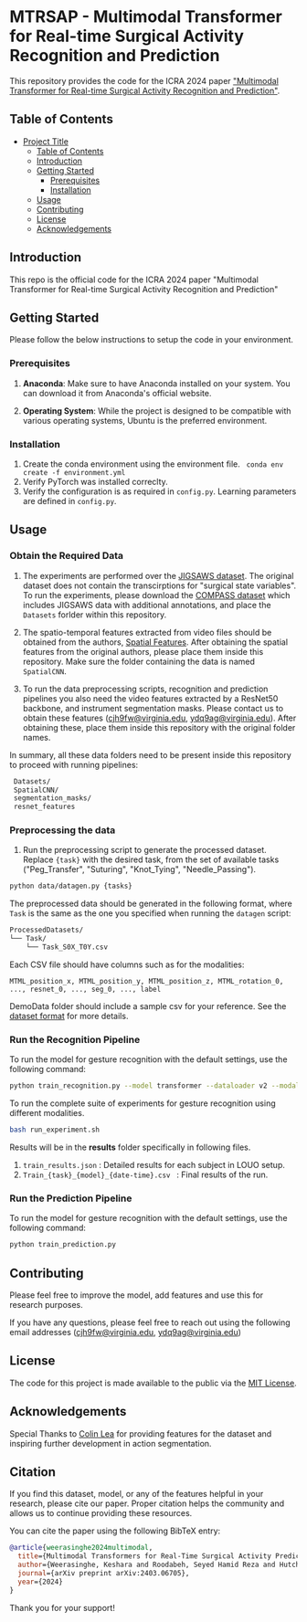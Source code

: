 # MTRSAP - Multimodal Transformer for Real-time Surgical Activity Recognition and Prediction

This repository provides the code for the ICRA 2024 paper ["Multimodal Transformer for Real-time Surgical Activity Recognition and Prediction"](https://arxiv.org/pdf/2403.06705).

## Table of Contents

- [Project Title](#project-title)
  - [Table of Contents](#table-of-contents)
  - [Introduction](#introduction)
  - [Getting Started](#getting-started)
    - [Prerequisites](#prerequisites)
    - [Installation](#installation)
  - [Usage](#usage)
  - [Contributing](#contributing)
  - [License](#license)
  - [Acknowledgements](#acknowledgements)

## Introduction

This repo is the official code for the ICRA 2024 paper "Multimodal Transformer for Real-time Surgical Activity Recognition and Prediction"

## Getting Started

Please follow the below instructions to setup the code in your environment.

### Prerequisites

1. **Anaconda**: Make sure to have Anaconda installed on your system. You can download it from Anaconda's official website.

2. **Operating System**: While the project is designed to be compatible with various operating systems, Ubuntu is the preferred environment.


### Installation

1. Create the conda environment using the environment file. ``` conda env create -f environment.yml```
2. Verify PyTorch was installed correclty.
3. Verify the configuration is as required in ```config.py```. Learning parameters are defined in ```config.py```.

## Usage

### Obtain the Required Data

1. The experiments are performed over the [JIGSAWS dataset](https://cirl.lcsr.jhu.edu/research/hmm/datasets/jigsaws_release/). The original dataset does not contain the transcirptions for "surgical state variables". To run the experiments, please download the [COMPASS dataset](https://github.com/UVA-DSA/COMPASS/tree/main) which includes JIGSAWS data with additional annotations, and place the `Datasets` forlder within this repository.

2. The spatio-temporal features extracted from video files should be obtained from the authors, [Spatial Features](https://github.com/colincsl/TemporalConvolutionalNetworks/tree/master). After obtaining the spatial features from the original authors, please place them inside this repository. Make sure the folder containing the data is named `SpatialCNN`.

3. To run the data preprocessing scripts, recognition and prediction pipelines you also need the video features extracted by a ResNet50 backbone, and instrument segmentation masks. Please contact us to obtain these features (cjh9fw@virginia.edu, ydq9ag@virginia.edu). After obtaining these, place them inside this repository with the original folder names.

In summary, all these data folders need to be present inside this repository to proceed with running pipelines:
  ```bash
   Datasets/
   SpatialCNN/
   segmentation_masks/
   resnet_features
   ```

### Preprocessing the data

1. Run the preprocessing script to generate the processed dataset. Replace `{task}` with the desired task, from the set of available tasks ("Peg_Transfer", "Suturing", "Knot_Tying", "Needle_Passing").
```bash
python data/datagen.py {tasks}
```
The preprocessed data should be generated in the following format, where `Task` is the same as the one you specified when running the `datagen` script:
   ```bash
   ProcessedDatasets/
   └── Task/
       └── Task_S0X_T0Y.csv
   ```
   Each CSV file should have columns such as for the modalities:

   ```
   MTML_position_x, MTML_position_y, MTML_position_z, MTML_rotation_0, ..., resnet_0, ..., seg_0, ..., label
   ```  

DemoData folder should include a sample csv for your reference. See the [dataset format](#dataset-format) for more details.


### Run the Recognition Pipeline

To run the model for gesture recognition with the default settings, use the following command:

```bash
python train_recognition.py --model transformer --dataloader v2 --modality 16
```

To run the complete suite of experiments for gesture recognition using different modalities.
```bash
bash run_experiment.sh
```

Results will be in the **results** folder specifically in following files.
1. ```train_results.json``` : Detailed results for each subject in LOUO setup.
2. ```Train_{task}_{model}_{date-time}.csv ``` : Final results of the run.


### Run the Prediction Pipeline

To run the model for gesture recognition with the default settings, use the following command:

```bash
python train_prediction.py
```


## Contributing

Please feel free to improve the model, add features and use this for research purposes.

If you have any questions, please feel free to reach out using the following email addresses (cjh9fw@virginia.edu, ydq9ag@virginia.edu)
## License

The code for this project is made available to the public via the  [MIT License](https://opensource.org/licenses/MIT).

## Acknowledgements

Special Thanks to [Colin Lea](https://github.com/colincsl/TemporalConvolutionalNetworks/tree/master) for providing features for the dataset and inspiring further development in action segmentation. 

## Citation
If you find this dataset, model, or any of the features helpful in your research, please cite our paper. Proper citation helps the community and allows us to continue providing these resources.

You can cite the paper using the following BibTeX entry:

```bibtex
@article{weerasinghe2024multimodal,
  title={Multimodal Transformers for Real-Time Surgical Activity Prediction},
  author={Weerasinghe, Keshara and Roodabeh, Seyed Hamid Reza and Hutchinson, Kay and Alemzadeh, Homa},
  journal={arXiv preprint arXiv:2403.06705},
  year={2024}
}
```
Thank you for your support!



